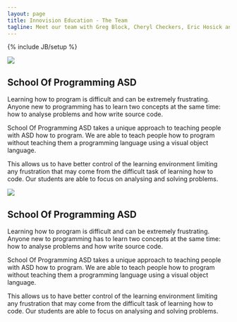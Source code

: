 ```yaml
---
layout: page
title: Innovision Education - The Team
tagline: Meet our team with Greg Block, Cheryl Checkers, Eric Hosick and Julie Kincaid.
---
```

{% include JB/setup %}

<div class="featurette cursor-pointer">
  <a class="cursor-pointer" onclick="$('#image-to-show').attr('src','../assets/img/iPadMockupSchool1084x847.png');$('#image-popup').modal({ keyboard: true, show: true, backdrop: true});">  
    <img class="featurette-image pull-right popup-image" src="../assets/img/iPadMockupSchool524x409.png"></img>
  </a>
  <h2 class="featurette-heading">School Of Programming ASD</h2>
  <p class="lead">Learning how to program is difficult and can be extremely frustrating. Anyone new to programming has to learn two concepts at the same time: how to analyse problems and how write source code.</p>
  <p class="lead">School Of Programming ASD takes a unique approach to teaching people with ASD how to program. We are able to teach people how to program without teaching them a programming language using a visual object language.</p>
  <p class="lead">This allows us to have better control of the learning environment limiting any frustration that may come from the difficult task of learning how to code. Our students are able to focus on analysing and solving problems.</p>
</div>

<div class="featurette cursor-pointer">
  <a class="cursor-pointer" onclick="$('#image-to-show').attr('src','../assets/img/iPadMockupSchool1084x847.png');$('#image-popup').modal({ keyboard: true, show: true, backdrop: true});">  
    <img class="featurette-image pull-left popup-image" src="../assets/img/iPadMockupSchool524x409.png"></img>
  </a>
  <h2 class="featurette-heading">School Of Programming ASD</h2>
  <p class="lead">Learning how to program is difficult and can be extremely frustrating. Anyone new to programming has to learn two concepts at the same time: how to analyse problems and how write source code.</p>
  <p class="lead">School Of Programming ASD takes a unique approach to teaching people with ASD how to program. We are able to teach people how to program without teaching them a programming language using a visual object language.</p>
  <p class="lead">This allows us to have better control of the learning environment limiting any frustration that may come from the difficult task of learning how to code. Our students are able to focus on analysing and solving problems.</p>
</div>


